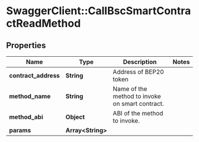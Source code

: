 # SwaggerClient::CallBscSmartContractReadMethod

## Properties
Name | Type | Description | Notes
------------ | ------------- | ------------- | -------------
**contract_address** | **String** | Address of BEP20 token | 
**method_name** | **String** | Name of the method to invoke on smart contract. | 
**method_abi** | **Object** | ABI of the method to invoke. | 
**params** | **Array&lt;String&gt;** |  | 


